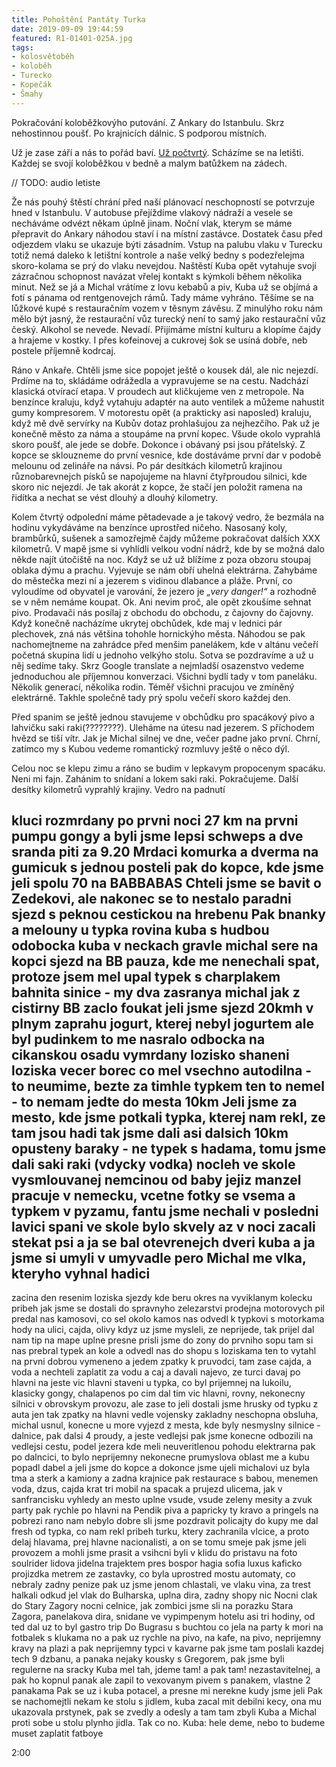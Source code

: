 ```yaml
---
title: Pohoštění Pantáty Turka
date: 2019-09-09 19:44:59
featured: R1-01401-025A.jpg
tags:
- kolosvětoběh
- koloběh
- Turecko
- Kopečák
- Šmahy
---
```

Pokračování koloběžkovýho putování. Z Ankary do Istanbulu. Skrz nehostinnou poušť. Po krajnicích dálnic. S podporou místních.
<!-- more -->
Už je zase září a nás to pořád baví. [Už počtvrtý](/tags/kolosvetobeh). Scházíme se na letišti. Každej se svojí koloběžkou v bedně a malym batůžkem na zádech.

// TODO: audio letiste

Že nás pouhý štěstí chrání před naší plánovací neschopností se potvrzuje hned v Istanbulu. V autobuse přejíždíme vlakový nádraží a vesele se necháváme odvézt někam úplně jinam. Noční vlak, kterym se máme přepravit do Ankary náhodou staví i na místní zastávce. Dostatek času před odjezdem vlaku se ukazuje býti zásadním. Vstup na palubu vlaku v Turecku totiž nemá daleko k letištní kontrole a naše velký bedny s podezřelejma skoro-kolama se prý do vlaku nevejdou. Naštěstí Kuba opět vytahuje svojí zázračnou schopnost navázat vřelej kontakt s kýmkoli během několika minut. Než se já a Michal vrátíme z lovu kebabů a piv, Kuba už se objímá a fotí s pánama od rentgenovejch rámů. Tady máme vyhráno. Těšíme se na lůžkové kupé s restauračním vozem v těsnym závěsu. Z minulýho roku nám mělo být jasný, že restaurační vůz turecký není to samý jako restaurační vůz český. Alkohol se nevede. Nevadí. Přijímáme místní kulturu a klopíme čajdy a hrajeme v kostky. I přes kofeinovej a cukrovej šok se usíná dobře, neb postele příjemně kodrcaj.

Ráno v Ankaře. Chtěli jsme sice popojet ještě o kousek dál, ale nic nejezdí. Prdíme na to, skládáme odrážedla a vypravujeme se na cestu. Nadchází klasická otvírací etapa. V proudech aut kličkujeme ven z metropole. Na benzínce kraluju, když vytahuju adaptér na auto ventilek a můžeme nahustit gumy kompresorem. V motorestu opět (a prakticky asi naposled) kraluju, když mě dvě servírky na Kubův dotaz prohlašujou za nejhezčího. Pak už je konečně město za náma a stoupáme na první kopec. Všude okolo vyprahlá skoro poušť, ale jede se dobře. Dokonce i obávaný psi jsou přátelský. Z kopce se sklouzneme do první vesnice, kde dostáváme první dar v podobě melounu od zelináře na návsi. Po pár desítkách kilometrů krajinou různobarevnejch písků se napojujeme na hlavní čtyřproudou silnici, kde skoro nic nejezdí. Je tak akorát z kopce, že stačí jen položit ramena na řidítka a nechat se vést dlouhý a dlouhý kilometry.

Kolem čtvrtý odpolední máme pětadevade a je takový vedro, že bezmála na hodinu vykydáváme na benzínce uprostřed ničeho. Nasosaný koly, brambůrků, sušenek a samozřejmě čajdy můžeme pokračovat dalších XXX kilometrů. V mapě jsme si vyhlídli velkou vodní nádrž, kde by se možná dalo někde najít útočiště na noc. Když se už už blížíme z poza obzoru stoupaj oblaka dýmu a prachu. Vyjevuje se nám obří uhelná elektrárna. Zahybáme do městečka mezi ní a jezerem s vidinou dlabance a pláže. První, co vyloudíme od obyvatel je varování, že jezero je _„very danger!“_ a rozhodně se v něm nemáme koupat. Ok. Ani nevim proč, ale opět zkoušíme sehnat pivo. Prodavači nás posílaj z obchodu do obchodu, z čajovny do čajovny. Když konečně nacházíme ukrytej obchůdek, kde maj v lednici pár plechovek, zná nás většina tohohle hornickýho města. Náhodou se pak nachomejtneme na zahrádce před menšim panelákem, kde v altánu večeří početná skupina lidí u jednoho velkýho stolu. Sotva se pozdravíme a už u něj sedíme taky. Skrz Google translate a nejmladší osazenstvo vedeme jednoduchou ale příjemnou konverzaci. Všichni bydlí tady v tom paneláku. Několik generací, několika rodin. Téměř všichni pracujou ve zmíněný elektrárně. Takhle společně tady prý spolu večeří skoro každej den.

Před spanim se ještě jednou stavujeme v obchůdku pro spacákový pivo a lahvičku saki raki(????????). Uleháme na útesu nad jezerem. S příchodem hvězd se tiší vítr. Jak je Michal silnej ve dne, večer padne jako první. Chrní, zatímco my s Kubou vedeme romantický rozmluvy ještě o něco dýl.

Celou noc se klepu zimu a ráno se budim v lepkavym propocenym spacáku. Neni mi fajn. Zahánim to snídaní a lokem saki raki. Pokračujeme. Další desítky kilometrů vyprahlý krajiny. Vedro na padnutí


kluci rozmrdany po prvni noci
27 km na prvni pumpu
gongy a byli jsme lepsi
schweps a dve sranda piti za 9.20
Mrdaci komurka a dverma na gumicuk s jednou posteli
pak do kopce, kde jsme jeli spolu 70 na BABBABAS
Chteli jsme se bavit o Zedekovi, ale nakonec se to nestalo
paradni sjezd s peknou cestickou na hrebenu
Pak bnanky a melouny u typka
rovina
kuba s hudbou
odobocka
kuba v neckach
gravle
michal sere na kopci
sjezd na BB
pauza, kde me nenechali spat, protoze jsem mel upal
typek s charplakem
bahnita sinice -  my dva zasranya  michal jak z cistirny
BB
zaclo foukat
jeli jsme sjezd 20kmh v plnym zaprahu
jogurt, kterej nebyl jogurtem ale byl pudinkem to me nasralo
odbocka na cikanskou osadu
vymrdany lozisko
shaneni loziska vecer
borec co mel vsechno
autodilna - to neumime, bezte za timhle typkem
ten to nemel - to nemam jedte do mesta
10km
Jeli jsme za mesto, kde jsme potkali typka, kterej nam rekl, ze tam jsou hadi
tak jsme dali asi dalsich 10km
opusteny baraky - ne
typek s hadama, tomu jsme dali saki raki (vdycky vodka)
nocleh ve skole vysmlouvanej nemcinou od baby jejiz manzel pracuje v nemecku, vcetne fotky se vsema a typkem v pyzamu, fantu jsme nechali v posledni lavici
spani ve skole bylo skvely az v noci zacali stekat psi a ja se bal otevrenejch dveri
kuba a ja jsme si umyli v umyvadle pero
Michal me vlka, kteryho vyhnal hadici
---
zacina den resenim loziska
sjezdy kde beru okres na vyviklanym kolecku
pribeh jak jsme se dostali do spravnyho zelezarstvi
    prodejna motorovych pil
    predal nas kamosovi, co sel okolo
    kamos nas odvedl k typkovi s motorkama
    hody na ulici, cajda, olivy
    kdyz uz jsme mysleli, ze neprijede, tak prijel
    dal nam tip na mape uplne presne
    prisli jsme do zony do prvniho sopu
    tam si nas prebral typek an kole
    a odvedl nas do shopu s loziskama
    ten to vytahl na prvni dobrou
    vymeneno a jedem
    zpatky k pruvodci, tam zase cajda, a voda a nechteli zaplatit za vodu a caj a davali najevo, ze turci davaj
po hlavni na jeste vic hlavni
staveni u typka, co byl prijemnej na lukoilu, klasicky gongy, chalapenos
po cim dal tim vic hlavni, rovny, nekonecny silnici v obrovskym provozu, ale zase to jeli
dostali jsme hrusky od typku z auta jen tak
zpatky na hlavni vedle vojensky zakladny
neschopna obsluha, michal usnul, konecne u more
vyjezd z mesta, kde byly nesmyslny silnice - dalnice, pak dalsi 4 proudy, a jeste vedlejsi
pak jsme konecne odbozili na vedlejsi cestu, podel jezera kde meli neuveritlenou pohodu
elektrarna
pak po dalncici, to bylo neprijemny
nekonecne prumyslova oblast
me a kubu popadl dabel a jeli jsme do kopce a dokonce jsme ujeli michalovi
uz byla tma a sterk a kamiony a zadna krajnice
pak restaurace s babou, menemen voda, dzus, cajda krat tri
mobil na spacak a prujezd ulicema, jak v sanfrancisku
vyhledy an mesto uplne vsude, vsude zeleny mesity a zvuk party
pak rychle po hlavni na Pendik
piva a papricky ty kravo a pringels na pobrezi
rano nam nebylo dobre
sli jsme pozdravit policajty
do kupy me dal fresh od typka, co nam rekl pribeh turku, ktery zachranila vlcice, a proto delaj hlavama, prej hlavne nacionalisti, a on se tomu smeje
pak jsme jeli provozem a mohli jsme prasit a vsihcni byli v klidu
do pristavu na foto
soulrider
lidova jidelna
trajektem pres bospor
hagia sofia
luxus kaficko
projizdka metrem ze zastavky, co byla uprostred mostu
automaty, co nebraly zadny penize
pak uz jsme jenom chlastali, ve vlaku vina, za trest
halkali odkud jel vlak do Bulharska, uplna dira, zadny shopy nic
Nocni clak do Stary Zagory
nocni celnice, jak zombici jsme sli na porazku
Stara Zagora, panelakova dira, snidane ve vypimpenym hotelu asi tri hodiny, od ted dal uz to byl gastro trip
Do Bugrasu s buchtou co jela na party
k mori
na fotbalek s klukama
no a pak uz rychle na pivo, na kafe, na pivo, neprijemny kravy na plazi a pak neprijemny typci v kavarne
pak jsme tam poslali kazdej tech 9 dzbanu, a panaka nejaky kousky s Gregorem, pak jsme byli regulerne na sracky
Kuba mel tah, jdeme tam! a pak tam! nezastavitelnej, a pak ho kopnul panak ale zapil to vexovanym pivem s panakem, vlastne 2 panakama
Pak se uz i kuba potacel, a presne mi nerekne kudy jsme jeli
Pak se nachomejtli nekam ke stolu s jidlem, kuba zacal mit debilni kecy, ona mu ukazovala prstynek, pak se zvedly a odesly a tam tam zbyli Kuba a Michal proti sobe u stolu plynho jidla. Tak co no.
Kuba: hele deme, nebo to budeme muset zaplatit
fatboye



<!-- „“ -->

2:00

